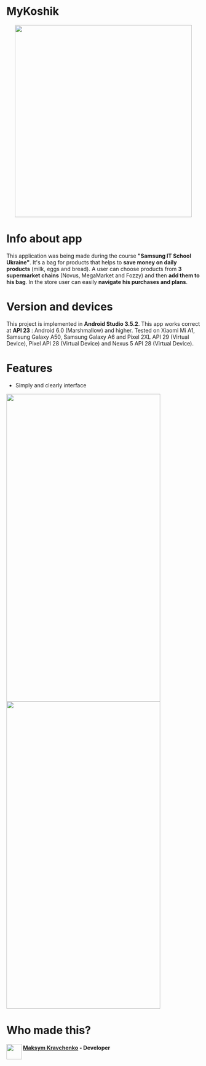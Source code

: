 # MyKoshik

<p align="center">
  <img width="460" height="500" src="https://github.com/masssimeliano/MyKoshik/blob/master/app/src/main/ic_launcher-web.png">
</p>

# Info about app
This application was being made during the course __"Samsung IT School Ukraine"__. It's a bag for products that helps to __save money on daily products__ (milk, eggs and bread). A user can choose products from __3 supermarket chains__ (Novus, MegaMarket and Fozzy) and then __add them to his bag__. In the store user can easily __navigate his purchases and plans__. 

# Version and devices
This project is implemented in __Android Studio 3.5.2__. This app works correct at __API 23__ : Android 6.0 (Marshmallow) and higher. Tested on Xiaomi Mi A1, Samsung Galaxy A50, Samsung Galaxy A6 and Pixel 2XL API 29 (Virtual Device), Pixel API 28 (Virtual Device) and Nexus 5 API 28 (Virtual Device).

# Features

* Simplу and clearly interface

<img src="https://media.giphy.com/media/VIyzBLYmo5O3eB4NC0/giphy.gif" width="400" height="800" /> <img src="https://media.giphy.com/media/WUJD78IfauQaRgo9qm/giphy.gif" width="400" height="800" />

# Who made this?

<img align="left" width="40" height="40" src="https://avatars.githubusercontent.com/masssimeliano">

#### [Maksym Kravchenko](https://github.com/masssimeliano) - __Developer__
